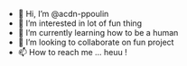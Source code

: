- 👋 Hi, I’m @acdn-ppoulin
- 👀 I’m interested in lot of fun thing
- 🌱 I’m currently learning how to be a human
- 💞️ I’m looking to collaborate on fun project
- 📫 How to reach me ...  heuu !

<!---
acdn-ppoulin/acdn-ppoulin is a ✨ special ✨ repository because its `README.md` (this file) appears on your GitHub profile.
You can click the Preview link to take a look at your changes.
--->
